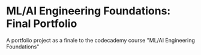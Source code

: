# ML/AI Engineering Foundations: Final Portfolio
 A portfolio project as a finale to the codecademy course "ML/AI Engineering Foundations"
